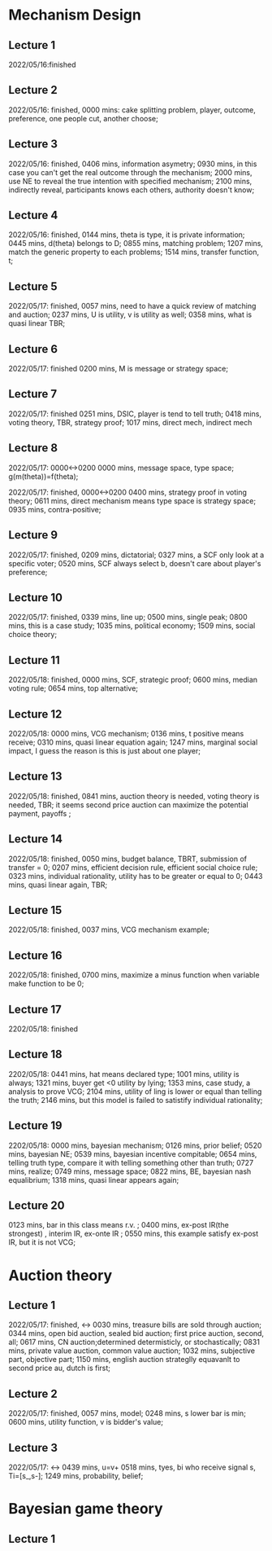 # Mechanism Design
## Lecture 1
2022/05/16:finished

## Lecture 2
2022/05/16:
finished,
0000 mins: cake splitting problem, player, outcome, preference, one people cut, another choose;

## Lecture 3
2022/05/16:
finished,
0406 mins, information asymetry;
0930 mins, in this case you can't get the real outcome through the mechanism;
2000 mins, use NE to reveal the true intention with specified mechanism;
2100 mins, indirectly reveal, participants knows each others, authority doesn't know;

## Lecture 4
2022/05/16:
finished,
0144 mins, theta is type, it is private information;
0445 mins, d(theta) belongs to D;
0855 mins, matching problem;
1207 mins, match the generic property to each problems;
1514 mins, transfer function, t;

## Lecture 5
2022/05/17:
finished,
0057 mins, need to have a quick review of matching and auction;
0237 mins, U is utility, v is utility as well;
0358 mins, what is quasi linear TBR;

## Lecture 6
2022/05/17:
finished
0200 mins, M is message or strategy space;

## Lecture 7
2022/05/17:
finished
0251 mins,  DSIC, player is tend to tell truth;
0418 mins, voting theory, TBR, strategy proof;
1017 mins, direct mech, indirect mech

## Lecture 8
2022/05/17:
0000<->0200
0000 mins, message space, type space;
g(m(theta))=f(theta);

2022/05/17:
finished,
0000<->0200
0400 mins, strategy proof in voting theory;
0611 mins, direct mechanism means type space is strategy space;
0935 mins, contra-positive;
## Lecture 9

2022/05/17:
finished,
0209 mins, dictatorial;
0327 mins, a SCF only look at a specific voter;
0520 mins, SCF always select b, doesn't care about player's preference;

## Lecture 10
2022/05/17:
finished,
0339 mins, line up;
0500 mins, single peak;
0800 mins, this is a case study;
1035 mins, political economy;
1509 mins, social choice theory;

## Lecture 11
2022/05/18:
finished,
0000 mins, SCF, strategic proof;
0600 mins, median voting rule;
0654 mins, top alternative;

## Lecture 12
2022/05/18:
0000 mins, VCG mechanism;
0136 mins, t positive means receive;
0310 mins, quasi linear equation again;
1247 mins, marginal social impact, I guess the reason is this is just about one player;

## Lecture 13
2022/05/18:
finished,
0841 mins, auction theory is needed, voting theory is needed, TBR;
it seems second price auction can maximize the potential payment, payoffs ;

## Lecture 14
2022/05/18:
finished,
0050 mins, budget balance, TBRT, submission of transfer = 0;
0207 mins, efficient decision rule, efficient social choice rule;
0323 mins, individual rationality, utility has to be greater or equal to 0;
0443 mins, quasi linear again, TBR;

## Lecture 15
2022/05/18:
finished,
0037 mins, VCG mechanism example;

## Lecture 16
2022/05/18:
finished,
0700 mins, maximize a minus function when variable make function to be 0;

## Lecture 17
2202/05/18:
finished

## Lecture 18
2202/05/18:
0441 mins, hat means declared type;
1001 mins, utility is always;
1321 mins, buyer get <0 utility by lying;
1353 mins, case study, a analysis to prove VCG;
2104 mins, utility of ling is lower or equal than telling the truth;
2146 mins, but this model is failed to satistify individual rationality;

## Lecture 19
2202/05/18:
0000 mins, bayesian mechanism;
0126 mins, prior belief;
0520 mins, bayesian NE;
0539 mins, bayesian incentive compitable;
0654 mins, telling truth type, compare it with telling something other than truth;
0727 mins, realize;
0749 mins, message space;
0822 mins, BE, bayesian nash equalibrium;
1318 mins, quasi linear appears again;

## Lecture 20
0123 mins, bar in this class means r.v. ;
0400 mins, ex-post IR(the strongest) , interim IR, ex-onte IR ;
0550 mins, this example satisfy ex-post IR, but it is not VCG;

# Auction theory
## Lecture 1
2022/05/17:
finished,
<->
0030 mins, treasure bills are sold through auction;
0344 mins, open bid auction, sealed bid auction;
first price auction, second, all;
0617 mins, CN auction;determined determisticly, or stochastically;
0831 mins, private value auction, common value auction;
1032 mins, subjective part, objective part;
1150 mins, english auction strateglly equavanlt to second price au, dutch is first;
## Lecture 2
2022/05/17:
finished,
0057 mins, model;
0248 mins, s lower bar is min;
0600 mins, utility function, v is bidder's value;
## Lecture 3
2022/05/17:
<->
0439 mins, u=v+
0518 mins, tyes, bi who receive signal s, Ti=[s_,s-];
1249 mins, probability, belief;

# Bayesian game theory

## Lecture 1
